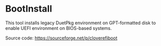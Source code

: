 BootInstall
===========

This tool installs legacy DuetPkg environment on GPT-formatted disk
to enable UEFI environment on BIOS-based systems.

Source code: https://sourceforge.net/p/cloverefiboot
